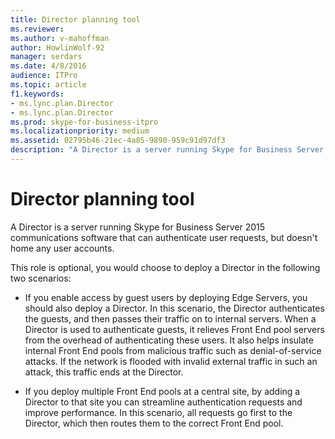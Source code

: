 ```yaml
---
title: Director planning tool
ms.reviewer: 
ms.author: v-mahoffman
author: HowlinWolf-92
manager: serdars
ms.date: 4/8/2016
audience: ITPro
ms.topic: article
f1.keywords:
- ms.lync.plan.Director
- ms.lync.plan.Director
ms.prod: skype-for-business-itpro
ms.localizationpriority: medium
ms.assetid: 02795b46-21ec-4a85-9890-959c91d97df3
description: "A Director is a server running Skype for Business Server 2015 communications software that can authenticate user requests but doesn't home any user accounts."
---
```


# Director planning tool
 
A Director is a server running Skype for Business Server 2015 communications software that can authenticate user requests, but doesn't home any user accounts. 
  
This role is optional, you would choose to deploy a Director in the following two scenarios:
  
- If you enable access by guest users by deploying Edge Servers, you should also deploy a Director. In this scenario, the Director authenticates the guests, and then passes their traffic on to internal servers. When a Director is used to authenticate guests, it relieves Front End pool servers from the overhead of authenticating these users. It also helps insulate internal Front End pools from malicious traffic such as denial-of-service attacks. If the network is flooded with invalid external traffic in such an attack, this traffic ends at the Director.
    
- If you deploy multiple Front End pools at a central site, by adding a Director to that site you can streamline authentication requests and improve performance. In this scenario, all requests go first to the Director, which then routes them to the correct Front End pool.
    

